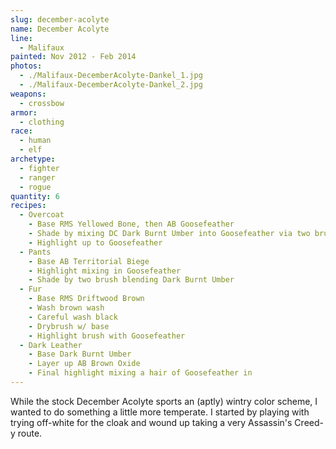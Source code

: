 ```yaml
---
slug: december-acolyte
name: December Acolyte
line:
  - Malifaux
painted: Nov 2012 - Feb 2014
photos:
  - ./Malifaux-DecemberAcolyte-Dankel_1.jpg
  - ./Malifaux-DecemberAcolyte-Dankel_2.jpg
weapons:
  - crossbow
armor:
  - clothing
race:
  - human
  - elf
archetype:
  - fighter
  - ranger
  - rogue
quantity: 6
recipes:
  - Overcoat
    - Base RMS Yellowed Bone, then AB Goosefeather
    - Shade by mixing DC Dark Burnt Umber into Goosefeather via two brush blending
    - Highlight up to Goosefeather
  - Pants
    - Base AB Territorial Biege
    - Highlight mixing in Goosefeather
    - Shade by two brush blending Dark Burnt Umber
  - Fur
    - Base RMS Driftwood Brown
    - Wash brown wash
    - Careful wash black
    - Drybrush w/ base
    - Highlight brush with Goosefeather
  - Dark Leather
    - Base Dark Burnt Umber
    - Layer up AB Brown Oxide
    - Final highlight mixing a hair of Goosefeather in
---
```


While the stock December Acolyte sports an (aptly) wintry color scheme, I wanted to do something a little more temperate. I started by playing with trying off-white for the cloak and wound up taking a very Assassin's Creed-y route.
